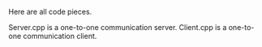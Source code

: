 Here are all code pieces.

Server.cpp is a one-to-one communication server.
Client.cpp is a one-to-one communication client.

